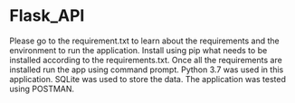 # Flask_API

Please go to the requirement.txt to learn about the requirements and the environment to run the application.
Install using pip what needs to be installed according to the requirements.txt.
Once all the requirements are installed run the app using command prompt.
Python 3.7 was used in this application.
SQLite was used to store the data.
The application was tested using POSTMAN.
